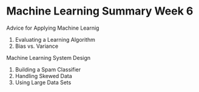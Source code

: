 # Machine Learning Summary Week 6

Advice for Applying Machine Learnig
1. Evaluating a Learning Algorithm
1. Bias vs. Variance

Machine Learning System Design
1. Building a Spam Classifier
1. Handling Skewed Data
1. Using Large Data Sets